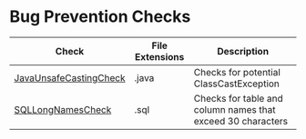 # Bug Prevention Checks

Check | File Extensions | Description
----- | --------------- | -----------
[JavaUnsafeCastingCheck](checks/java_unsafe_casting_check.markdown#javaunsafecastingcheck) | .java | Checks for potential ClassCastException |
[SQLLongNamesCheck](checks/sql_long_names_check.markdown#sqllongnamescheck) | .sql | Checks for table and column names that exceed 30 characters |